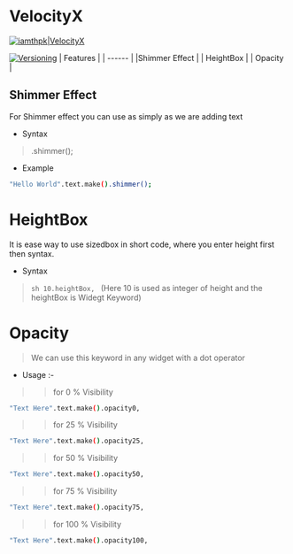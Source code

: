 # VelocityX 

[![iamthpk|VelocityX](https://badgen.net/badge/VelocityX/passing/blue?icon=github
)](https://github.com/iampawan/VelocityX)

[![Versioning](https://badgen.net/badge/Version/^0.4.0/purple)](https://pub.dev/packages/velocity_x)
| Features |
| ------ |
|Shimmer Effect |
| HeightBox |
| Opacity |

## Shimmer Effect
For Shimmer effect you can use as simply as we are adding text 

- Syntax
>.shimmer();
- Example 
```sh
"Hello World".text.make().shimmer();
```
# HeightBox
It is ease way to use sizedbox in short code, where you enter height first then syntax.

- Syntax
> ```sh 10.heightBox, ```
>(Here 10 is used as integer of height and the heightBox is Widegt Keyword)

# Opacity
> We can use this keyword in any widget with a dot operator 
- Usage :-
>> for 0 % Visibility
```sh 
"Text Here".text.make().opacity0,
````
>> for 25 % Visibility
```sh 
"Text Here".text.make().opacity25,
````
>> for 50 % Visibility
```sh 
"Text Here".text.make().opacity50,
````
 
>> for 75 % Visibility
```sh
"Text Here".text.make().opacity75,
````
>> for 100 % Visibility
```sh
"Text Here".text.make().opacity100,
````
   
   

